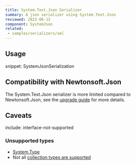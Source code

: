 ```yaml
---
title: System.Text.Json Serializer
summary: A json serializer using System.Text.Json
reviewed: 2023-06-12
component: SystemJson
related:
 - samples/serializers/xml
---
```


## Usage

snippet: SystemJsonSerialization

## Compatibility with Newtonsoft.Json

The System.Text.Json serializer is more limited compared to Newtonsoft.Json, see the [upgrade guide](https://learn.microsoft.com/en-us/dotnet/standard/serialization/system-text-json/migrate-from-newtonsoft) for more details.

## Caveats

include: interface-not-supported

### Unsupported types

* [System.Type](https://learn.microsoft.com/en-us/dotnet/api/system.type)
* Not all [collection types are supported](https://learn.microsoft.com/en-us/dotnet/standard/serialization/system-text-json/supported-collection-types)
